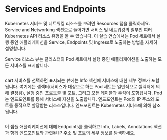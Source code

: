 # Services and Endpoints

Kubernetes 서비스 및 네트워킹 리소스를 보려면 Resources 탭을 클릭하세요. Service and Networking 섹션으로 들어가면 서비스 및 네트워킹의 일부인 여러 Kubernetes API 리소스 유형을 볼 수 있습니다. 이 실습 연습에서는 Pod 세트에서 실행 중인 애플리케이션을 Service, Endpoints 및 Ingress로 노출하는 방법을 자세히 설명합니다.

Service 리소스 뷰는 클러스터의 Pod 세트에서 실행 중인 애플리케이션을 노출하는 모든 서비스를 표시합니다.

<figure><img src="https://eksworkshop.com/assets/images/service-view-8764463d328f69eb4ab6cc5835eab659.jpg" alt=""><figcaption></figcaption></figure>



cart 서비스를 선택하면 표시되는 뷰에는 Info 섹션에 서비스에 대한 세부 정보가 포함됩니다. 여기에는 셀렉터(서비스가 대상으로 하는 Pod 세트는 일반적으로 셀렉터에 의해 결정됨), 실행 중인 프로토콜 및 포트, 그리고 모든 레이블과 주석이 포함됩니다. Pod는 엔드포인트를 통해 서비스에 자신을 노출합니다. 엔드포인트는 Pod의 IP 주소와 포트를 동적으로 할당받는 리소스입니다. 엔드포인트는 Kubernetes 서비스에 의해 참조됩니다.

<figure><img src="https://eksworkshop.com/assets/images/service-endpoint-dc2fd5e82def1a86248fa6973a7e764f.png" alt=""><figcaption></figcaption></figure>

이 샘플 애플리케이션에 대해 Endpoints를 클릭하고 Info, Labels, Annotations 섹션과 함께 엔드포인트와 관련된 IP 주소 및 포트의 세부 정보를 탐색하세요.

